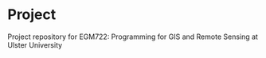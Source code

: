 # Project

Project repository for EGM722: Programming for GIS and Remote Sensing at Ulster University

